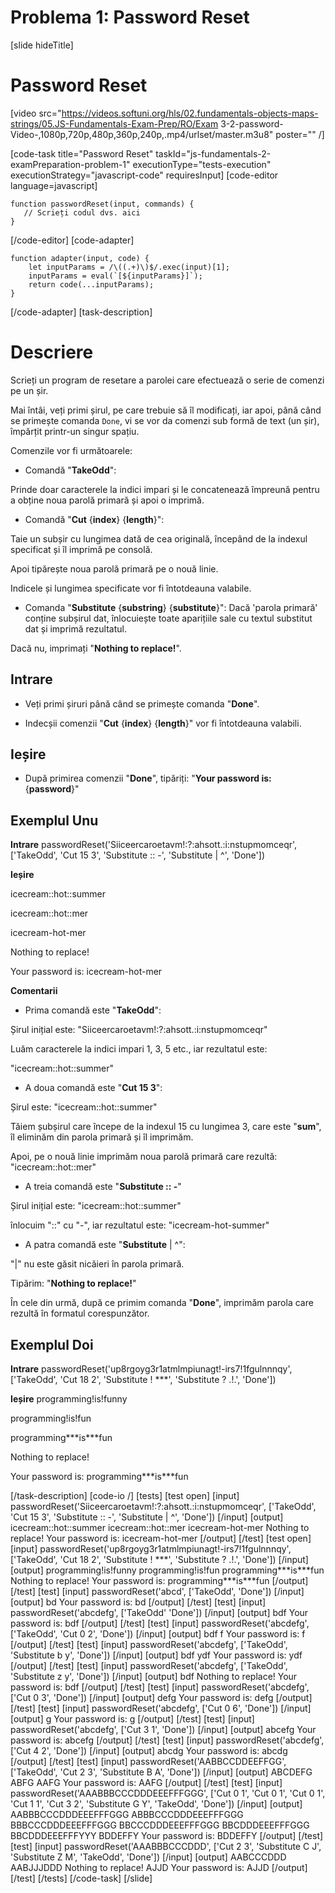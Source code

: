 # Problema 1: Password Reset

[slide hideTitle]
# Password Reset
[video src="https://videos.softuni.org/hls/02.fundamentals-objects-maps-strings/05.JS-Fundamentals-Exam-Prep/RO/Exam 3-2-password-Video-,1080p,720p,480p,360p,240p,.mp4/urlset/master.m3u8" poster="" /]


[code-task title="Password Reset" taskId="js-fundamentals-2-examPreparation-problem-1" executionType="tests-execution" executionStrategy="javascript-code" requiresInput]
[code-editor language=javascript]
```
function passwordReset(input, commands) {
   // Scrieți codul dvs. aici
}
```
[/code-editor]
[code-adapter]
```
function adapter(input, code) {
    let inputParams = /\((.+)\)$/.exec(input)[1];
    inputParams = eval(`[${inputParams}]`);
    return code(...inputParams);
}
```
[/code-adapter]
[task-description]
# Descriere
Scrieți un program de resetare a parolei care efectuează o serie de comenzi pe un șir.

Mai întâi, veți primi șirul, pe care trebuie să îl modificați, iar apoi, până când se primește comanda `Done`, vi se vor da comenzi sub formă de text (un șir), împărțit printr-un singur spațiu.

Comenzile vor fi următoarele:

* Comandă "**TakeOdd**": 

Prinde doar caracterele la indici impari și le concatenează împreună pentru a obține noua parolă primară și apoi o imprimă.

* Comandă "**Cut** \{**index**\} \{**length**\}": 

Taie un subșir cu lungimea dată de cea originală, începând de la indexul specificat și îl imprimă pe consolă.

Apoi tipărește noua parolă primară pe o nouă linie.

Indicele și lungimea specificate vor fi întotdeauna valabile.

* Comanda "**Substitute** \{**substring**\} \{**substitute**\}": 
Dacă 'parola primară' conține subșirul dat, înlocuiește toate aparițiile sale cu textul substitut dat și imprimă rezultatul.

Dacă nu, imprimați "**Nothing to replace!**".

## Intrare

* Veți primi șiruri până când se primește comanda "**Done**".

* Indecșii comenzii "**Cut** \{**index**\} \{**length**\}" vor fi întotdeauna valabili.

## Ieșire

* După primirea comenzii "**Done**", tipăriți: "**Your password is:** \{**password**\}"

## Exemplul Unu

**Intrare**
passwordReset('Siiceercaroetavm!:?:ahsott.:i:nstupmomceqr', ['TakeOdd', 'Cut 15 3', 'Substitute :: -', 'Substitute \| \^', 'Done'])

**Ieșire**

icecream\:\:hot\:\:summer

icecream\:\:hot\:\:mer

icecream\-hot\-mer

Nothing to replace!

Your password is: icecream\-hot\-mer

**Comentarii**

* Prima comandă este "**TakeOdd**":

Șirul inițial este: "Siiceercaroetavm!:?:ahsott.:i:nstupmomceqr"

Luăm caracterele la indici impari 1, 3, 5 etc., iar rezultatul este:

"icecream::hot::summer"

* A doua comandă este "**Cut 15  3**":

Șirul este: "icecream::hot::summer"

Tăiem șubșirul care începe de la indexul 15 cu lungimea 3, care este "**sum**", îl eliminăm din parola primară și îl imprimăm.

Apoi, pe o nouă linie imprimăm noua parolă primară care rezultă: "icecream::hot::mer"

* A treia comandă este "**Substitute :: -**"

Șirul inițial este: "icecream::hot::summer"

înlocuim "::" cu "-", iar rezultatul este: "icecream-hot-summer"

* A patra comandă este "**Substitute** \| \^":

"\|" nu este găsit nicăieri în parola primară.

Tipărim: "**Nothing to replace!**"

În cele din urmă, după ce primim comanda "**Done**", imprimăm parola care rezultă în formatul corespunzător.

## Exemplul Doi

**Intrare**
passwordReset('up8rgoyg3r1atmlmpiunagt!-irs7!1fgulnnnqy', ['TakeOdd', 'Cut 18 2', 'Substitute ! \*\*\*', 'Substitute ? .!.', 'Done'])

**Ieșire**
programming!is!funny

programming!is!fun

programming\*\*\*is\*\*\*fun

Nothing to replace!

Your password is: programming\*\*\*is\*\*\*fun

[/task-description]
[code-io /]
[tests]
[test open]
[input]
passwordReset('Siiceercaroetavm!\:\?\:ahsott\.\:i\:nstupmomceqr', ['TakeOdd', 'Cut 15 3', 'Substitute \:\: \-', 'Substitute \| \^', 'Done'])
[/input]
[output]
icecream\:\:hot\:\:summer
icecream\:\:hot\:\:mer
icecream\-hot\-mer
Nothing to replace\!
Your password is\: icecream\-hot\-mer
[/output]
[/test]
[test open]
[input]
passwordReset('up8rgoyg3r1atmlmpiunagt!-irs7!1fgulnnnqy', ['TakeOdd', 'Cut 18 2', 'Substitute ! \*\*\*', 'Substitute ? .!.', 'Done'])
[/input]
[output]
programming!is!funny
programming!is!fun
programming\*\*\*is\*\*\*fun
Nothing to replace!
Your password is: programming\*\*\*is\*\*\*fun
[/output]
[/test]
[test]
[input]
passwordReset('abcd', ['TakeOdd', 'Done'])
[/input]
[output]
bd
Your password is: bd
[/output]
[/test]
[test]
[input]
passwordReset('abcdefg', ['TakeOdd'
'Done'])
[/input]
[output]
bdf
Your password is: bdf
[/output]
[/test]
[test]
[input]
passwordReset('abcdefg', ['TakeOdd', 'Cut 0 2', 'Done'])
[/input]
[output]
bdf
f
Your password is: f
[/output]
[/test]
[test]
[input]
passwordReset('abcdefg', ['TakeOdd', 'Substitute b y', 'Done'])
[/input]
[output]
bdf
ydf
Your password is: ydf
[/output]
[/test]
[test]
[input]
passwordReset('abcdefg', ['TakeOdd', 'Substitute z y', 'Done'])
[/input]
[output]
bdf
Nothing to replace!
Your password is: bdf
[/output]
[/test]
[test]
[input]
passwordReset('abcdefg', ['Cut 0 3', 'Done'])
[/input]
[output]
defg
Your password is: defg
[/output]
[/test]
[test]
[input]
passwordReset('abcdefg', ['Cut 0 6', 'Done'])
[/input]
[output]
g
Your password is: g
[/output]
[/test]
[test]
[input]
passwordReset('abcdefg', ['Cut 3 1', 'Done'])
[/input]
[output]
abcefg
Your password is: abcefg
[/output]
[/test]
[test]
[input]
passwordReset('abcdefg', ['Cut 4 2', 'Done'])
[/input]
[output]
abcdg
Your password is: abcdg
[/output]
[/test]
[test]
[input]
passwordReset('AABBCCDDEEFFGG', ['TakeOdd', 'Cut 2 3', 'Substitute B A', 'Done'])
[/input]
[output]
ABCDEFG
ABFG
AAFG
Your password is: AAFG
[/output]
[/test]
[test]
[input]
passwordReset('AAABBBCCCDDDEEEFFFGGG', ['Cut 0 1', 'Cut 0 1', 'Cut 0 1', 'Cut 1 1', 'Cut 3 2', 'Substitute G Y', 'TakeOdd', 'Done'])
[/input]
[output]
AABBBCCCDDDEEEFFFGGG
ABBBCCCDDDEEEFFFGGG
BBBCCCDDDEEEFFFGGG
BBCCCDDDEEEFFFGGG
BBCDDDEEEFFFGGG
BBCDDDEEEFFFYYY
BDDEFFY
Your password is: BDDEFFY
[/output]
[/test]
[test]
[input]
passwordReset('AAABBBCCCDDD', ['Cut 2 3', 'Substitute C J', 'Substitute Z M', 'TakeOdd', 'Done'])
[/input]
[output]
AABCCCDDD
AABJJJDDD
Nothing to replace!
AJJD
Your password is: AJJD
[/output]
[/test]
[/tests]
[/code-task]
[/slide]
